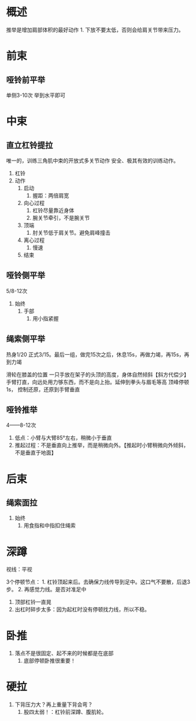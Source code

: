 # 概述
推举是增加肩部体积的最好动作
	1. 下放不要太低，否则会给肩关节带来压力。
# 前束
## 哑铃前平举
单侧3-10次
举到水平即可

# 中束
## 直立杠铃提拉
唯一的，训练三角肌中束的开放式多关节动作
安全、极其有效的训练动作。
1. 杠铃
2. 动作
	1. 启动
		1. 握距：两倍肩宽
	2. 向心过程
		1. 杠铃尽量靠近身体
		2. 腕关节牵引，不是腕关节
	3. 顶端
		1. 肘关节低于肩关节。避免肩峰撞击
	4. 离心过程
		1. 慢速
	5. 结束

## 哑铃侧平举
5/8-12次
1. 始终
	1. 手部
		1. 用小指紧握
## 绳索侧平举
热身1/20
正式3/15。最后一组，做完15次之后，休息15s，再做力竭，再15s，再到力竭

滑轮在膝盖的位置
一只手放在架子的头顶的高度，身体自然倾斜【斜方代偿少】
手臂打直，向远处用力够东西，而不是向上抬。延伸到拳头与眉毛等高
顶峰停顿1s，
控制还原，还原到手臂垂直
## 哑铃推举
4——8-12次
1. 低点：小臂与大臂85°左右，稍微小于垂直
2. 推起过程：不是垂直向上推举，而是稍微向外。【推起时小臂稍微向外倾斜，不是垂直于地面】
# 后束
## 绳索面拉
1. 始终
	1. 用食指和中指扣住绳索



# 深蹲
视线：平视

3个停顿节点：
	1. 杠铃顶起来后。去确保力线传导到足中。这口气不要散，后退3步。
	2. 再感觉力线。是否对准足中

1. 顶部杠铃一直晃
2. 出杠时碎步太多：因为起杠时没有停顿找力线，所以不稳。
# 卧推
1. 落点不是很固定、起不来的时候都是在底部
	1. 底部停顿卧推很重要！

# 硬拉
1. 下背压力大？再上重量下背会弯？
	1. 股四太弱！：杠铃前深蹲、腹肌轮。


